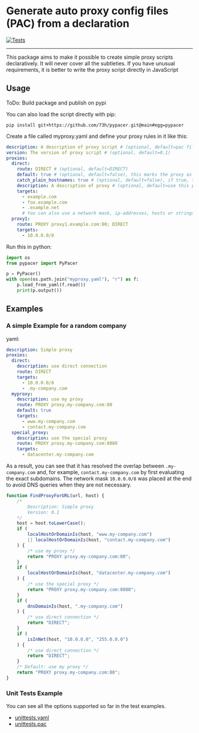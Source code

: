 # Generate auto proxy config files (PAC) from a declaration

[![Tests](https://github.com/73h/pypacer/actions/workflows/tests.yml/badge.svg)](https://github.com/73h/pypacer/actions/workflows/tests.yml)

---

This package aims to make it possible to create simple proxy scripts declaratively. It will never cover all the
subtleties. If you have unusual requirements, it is better to write the proxy script directly in JavaScript

## Usage

ToDo: Build package and publish on pypi

You can also load the script directly with pip:
```
pip install git+https://github.com/73h/pypacer.git@main#egg=pypacer
```

Create a file called myproxy.yaml and define your proxy rules in it like this:
```yaml
description: A description of proxy script # (optional, default=pac file for my company)
version: The version of proxy script # (optional, default=0.1)
proxies:
  direct:
    route: DIRECT # (optional, default=DIRECT)
    default: true # (optional, default=false), this marks the proxy as default if no other condition applies. if no default proxy is available, the first one is used.
    catch_plain_hostnames: true # (optional, default=false), if true, this proxy applies if there is no domain name in the hostname (no dots)
    description: A description of proxy # (optional, default=use this proxy)
    targets:
      - example.com
      - foo.example.com
      - .example.net
      # You can also use a network mask, ip-addresses, hosts or strings
  proxy1:
    route: PROXY proxy1.example.com:80; DIRECT
    targets:
      - 10.0.0.0/8
```

Run this in python:
```python
import os
from pypacer import PyPacer

p = PyPacer()
with open(os.path.join("myproxy.yaml"), "r") as f:
    p.load_from_yaml(f.read())
    print(p.output())
```

## Examples

### A simple Example for a random company

yaml:  
```yaml
description: Simple proxy
proxies:
  direct:
    description: use direct connection
    route: DIRECT
    targets:
      - 10.0.0.0/8
      - .my-company.com
  myproxy:
    description: use my proxy
    route: PROXY proxy.my-company.com:80
    default: true
    targets:
      - www.my-company.com
      - contact.my-company.com
  special_proxy:
    description: use the special proxy
    route: PROXY proxy.my-company.com:8080
    targets:
      - datacenter.my-company.com
```

As a result, you can see that it has resolved the overlap between ``.my-company.com`` and,
for example, ``contact.my-company.com`` by first evaluating the exact subdomains.
The network mask ``10.0.0.0/8`` was placed at the end to avoid DNS queries when they are not necessary.  
```javascript
function FindProxyForURL(url, host) {
    /*
        Description: Simple proxy
        Version: 0.1
    */
    host = host.toLowerCase();
    if (
        localHostOrDomainIs(host, "www.my-company.com")
        || localHostOrDomainIs(host, "contact.my-company.com")
    ) {
        /* use my proxy */
        return "PROXY proxy.my-company.com:80";
    }
    if (
        localHostOrDomainIs(host, "datacenter.my-company.com")
    ) {
        /* use the special proxy */
        return "PROXY proxy.my-company.com:8080";
    }
    if (
        dnsDomainIs(host, ".my-company.com")
    ) {
        /* use direct connection */
        return "DIRECT";
    }
    if (
        isInNet(host, "10.0.0.0", "255.0.0.0")
    ) {
        /* use direct connection */
        return "DIRECT";
    }
    /* Default: use my proxy */
    return "PROXY proxy.my-company.com:80";
}
```

### Unit Tests Example

You can see all the options supported so far in the test examples.

- [unittests.yaml](src/examples/unittests.yaml)
- [unittests.pac](src/examples/unittests.pac)
